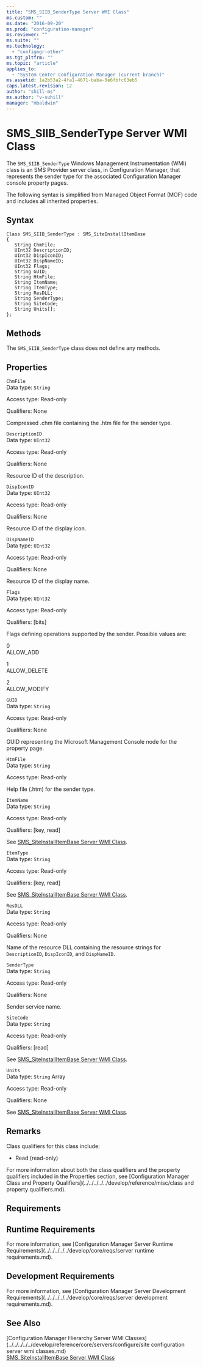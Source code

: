 ```yaml
---
title: "SMS_SIIB_SenderType Server WMI Class"
ms.custom: ""
ms.date: "2016-09-20"
ms.prod: "configuration-manager"
ms.reviewer: ""
ms.suite: ""
ms.technology: 
  - "configmgr-other"
ms.tgt_pltfrm: ""
ms.topic: "article"
applies_to: 
  - "System Center Configuration Manager (current branch)"
ms.assetid: 1a2b53a2-4fa1-4671-baba-0e6fbfc63eb5
caps.latest.revision: 12
author: "shill-ms"
ms.author: "v-suhill"
manager: "mbaldwin"
---
```

# SMS_SIIB_SenderType Server WMI Class
The `SMS_SIIB_SenderType` Windows Management Instrumentation (WMI) class is an SMS Provider server class, in Configuration Manager, that represents the sender type for the associated Configuration Manager console property pages.  
  
 The following syntax is simplified from Managed Object Format (MOF) code and includes all inherited properties.  
  
## Syntax  
  
```  
Class SMS_SIIB_SenderType : SMS_SiteInstallItemBase   
{  
   String ChmFile;  
   UInt32 DescriptionID;  
   UInt32 DispIconID;  
   UInt32 DispNameID;  
   UInt32 Flags;  
   String GUID;  
   String HtmFile;  
   String ItemName;  
   String ItemType;  
   String ResDLL;  
   String SenderType;  
   String SiteCode;  
   String Units[];  
};  
```  
  
## Methods  
 The `SMS_SIIB_SenderType` class does not define any methods.  
  
## Properties  
 `ChmFile`  
 Data type: `String`  
  
 Access type: Read-only  
  
 Qualifiers: None  
  
 Compressed .chm file containing the .htm file for the sender type.  
  
 `DescriptionID`  
 Data type: `UInt32`  
  
 Access type: Read-only  
  
 Qualifiers: None  
  
 Resource ID of the description.  
  
 `DispIconID`  
 Data type: `UInt32`  
  
 Access type: Read-only  
  
 Qualifiers: None  
  
 Resource ID of the display icon.  
  
 `DispNameID`  
 Data type: `UInt32`  
  
 Access type: Read-only  
  
 Qualifiers: None  
  
 Resource ID of the display name.  
  
 `Flags`  
 Data type: `UInt32`  
  
 Access type: Read-only  
  
 Qualifiers: [bits]  
  
 Flags defining operations supported by the sender. Possible values are:  
  
 0  
 ALLOW_ADD  
  
 1  
 ALLOW_DELETE  
  
 2  
 ALLOW_MODIFY  
  
 `GUID`  
 Data type: `String`  
  
 Access type: Read-only  
  
 Qualifiers: None  
  
 GUID representing the Microsoft Management Console node for the property page.  
  
 `HtmFile`  
 Data type: `String`  
  
 Access type: Read-only  
  
 Help file (.htm) for the sender type.  
  
 `ItemName`  
 Data type: `String`  
  
 Access type: Read-only  
  
 Qualifiers: [key, read]  
  
 See [SMS_SiteInstallItemBase Server WMI Class](../../../../../develop/reference/core/servers/configure/sms_siteinstallitembase-server-wmi-class.md).  
  
 `ItemType`  
 Data type: `String`  
  
 Access type: Read-only  
  
 Qualifiers: [key, read]  
  
 See [SMS_SiteInstallItemBase Server WMI Class](../../../../../develop/reference/core/servers/configure/sms_siteinstallitembase-server-wmi-class.md).  
  
 `ResDLL`  
 Data type: `String`  
  
 Access type: Read-only  
  
 Qualifiers: None  
  
 Name of the resource DLL containing the resource strings for `DescriptionID`, `DispIconID`, and `DispNameID`.  
  
 `SenderType`  
 Data type: `String`  
  
 Access type: Read-only  
  
 Qualifiers: None  
  
 Sender service name.  
  
 `SiteCode`  
 Data type: `String`  
  
 Access type: Read-only  
  
 Qualifiers: [read]  
  
 See [SMS_SiteInstallItemBase Server WMI Class](../../../../../develop/reference/core/servers/configure/sms_siteinstallitembase-server-wmi-class.md).  
  
 `Units`  
 Data type: `String` Array  
  
 Access type: Read-only  
  
 Qualifiers: None  
  
 See [SMS_SiteInstallItemBase Server WMI Class](../../../../../develop/reference/core/servers/configure/sms_siteinstallitembase-server-wmi-class.md).  
  
## Remarks  
 Class qualifiers for this class include:  
  
-   Read (read-only)  
  
 For more information about both the class qualifiers and the property qualifiers included in the Properties section, see [Configuration Manager Class and Property Qualifiers](../../../../../develop/reference/misc/class and property qualifiers.md).  
  
## Requirements  
  
## Runtime Requirements  
 For more information, see [Configuration Manager Server Runtime Requirements](../../../../../develop/core/reqs/server runtime requirements.md).  
  
## Development Requirements  
 For more information, see [Configuration Manager Server Development Requirements](../../../../../develop/core/reqs/server development requirements.md).  
  
## See Also  
 [Configuration Manager Hierarchy Server WMI Classes](../../../../../develop/reference/core/servers/configure/site configuration server wmi classes.md)   
 [SMS_SiteInstallItemBase Server WMI Class](../../../../../develop/reference/core/servers/configure/sms_siteinstallitembase-server-wmi-class.md)